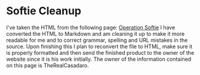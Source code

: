 # Softie Cleanup

I've taken the HTML from the following page:
[Operation Softie](http://www.therealcasadaro.com/OperationSoftie)
I have converted the HTML to Markdown and am cleaning it up to make it more readable for me and to correct grammar, spelling and URL mistakes in the source.
Upon finishing this I plan to reconvert the file to HTML, make sure it is properly formatted and then send the finished product to the owner of the website since it is his work initially.
The owner of the information contained on this page is TheRealCasadaro.
